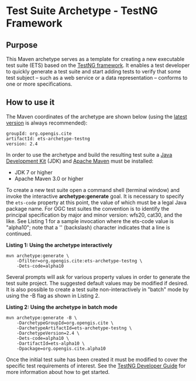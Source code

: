 # Test Suite Archetype - TestNG Framework

## Purpose
This Maven archetype serves as a template for creating a new executable test 
suite (ETS) based on the [TestNG framework](http://testng.org/). It enables 
a test developer to quickly generate a test suite and start adding tests to 
verify that some test subject &#x2013; such as a web service or a data 
representation &#x2013; conforms to one or more specifications.

## How to use it
The Maven coordinates of the archetype are shown below (using the 
[latest version](https://repo1.maven.org/maven2/org/opengis/cite/ets-archetype-testng/) 
is always recommended):

    groupId: org.opengis.cite
    artifactId: ets-archetype-testng
    version: 2.4

In order to use the archetype and build the resulting test suite a 
[Java Development Kit](http://www.oracle.com/technetwork/java/javase/downloads/) 
(JDK) and [Apache Maven](https://maven.apache.org/) must be installed:

* JDK 7 or higher
* Apache Maven 3.0 or higher

To create a new test suite open a command shell (terminal window) and invoke the interactive 
__archetype:generate__ goal. It is necessary to specify the `ets-code` property at this point, 
the value of which must be a legal Java package name. For OGC test suites the convention is 
to identify the principal specification by major and minor version: wfs20, cat30, and the 
like. See Listing 1 for a sample invocation where the ets-code value is "alpha10"; note 
that a '\' (backslash) character indicates that a line is continued.

**Listing 1: Using the archetype interactively**

    mvn archetype:generate \
        -Dfilter=org.opengis.cite:ets-archetype-testng \
        -Dets-code=alpha10

Several prompts will ask for various property values in order to generate the test suite 
project. The suggested default values may be modified if desired. It is also possible to 
create a test suite non-interactively in "batch" mode by using the -B flag as shown in 
Listing 2.

**Listing 2: Using the archetype in batch mode**

    mvn archetype:generate -B \
        -DarchetypeGroupId=org.opengis.cite \
        -DarchetypeArtifactId=ets-archetype-testng \
        -DarchetypeVersion=2.4 \
        -Dets-code=alpha10 \
        -DartifactId=ets-alpha10 \
        -Dpackage=org.opengis.cite.alpha10

Once the initial test suite has been created it must be modified to cover the 
specific test requirements of interest. See the [TestNG Developer Guide](http://opengeospatial.github.io/teamengine/testers.html) 
for more information about how to get started.

